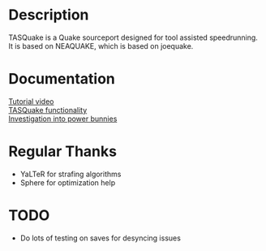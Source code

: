 # Description
TASQuake is a Quake sourceport designed for tool assisted speedrunning. It is based on NEAQUAKE, which is based on joequake. 

# Documentation
[Tutorial video](http://www.youtube.com/watch?v=ZmtlCD5Rxmw)  
[TASQuake functionality](docs/functionality.md)  
[Investigation into power bunnies](docs/power%20bunnies.md)

# Regular Thanks
* YaLTeR for strafing algorithms
* Sphere for optimization help

# TODO
* Do lots of testing on saves for desyncing issues